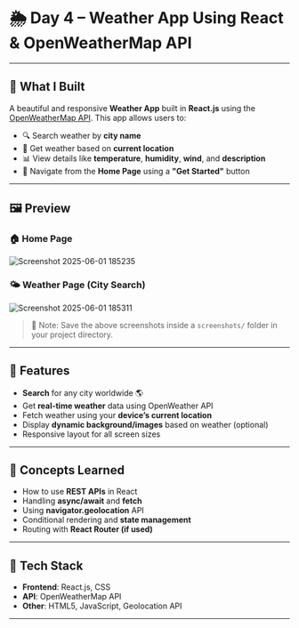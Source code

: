 
# 🌦️ Day 4 – Weather App Using React & OpenWeatherMap API

---

## 📘 What I Built

A beautiful and responsive **Weather App** built in **React.js** using the [OpenWeatherMap API](https://openweathermap.org/api). This app allows users to:

- 🔍 Search weather by **city name**
- 📍 Get weather based on **current location**
- 📊 View details like **temperature**, **humidity**, **wind**, and **description**
- 🚀 Navigate from the **Home Page** using a **"Get Started"** button

---

## 🖼️ Preview

### 🏠 Home Page
![Screenshot 2025-06-01 185235](https://github.com/user-attachments/assets/138c1973-eaad-474c-8356-88e674bd3af0)


### 🌤️ Weather Page (City Search)
![Screenshot 2025-06-01 185311](https://github.com/user-attachments/assets/b3a59d88-26d1-4c00-bdc0-aa23c10b20b2)

> 📌 Note: Save the above screenshots inside a `screenshots/` folder in your project directory.

---

## 🚀 Features

- **Search** for any city worldwide 🌎
- Get **real-time weather** data using OpenWeather API
- Fetch weather using your **device’s current location**
- Display **dynamic background/images** based on weather (optional)
- Responsive layout for all screen sizes

---

## 🧠 Concepts Learned

- How to use **REST APIs** in React
- Handling **async/await** and **fetch**
- Using **navigator.geolocation** API
- Conditional rendering and **state management**
- Routing with **React Router (if used)**

---

## 🔧 Tech Stack

- **Frontend**: React.js, CSS
- **API**: OpenWeatherMap API
- **Other**: HTML5, JavaScript, Geolocation API

---



